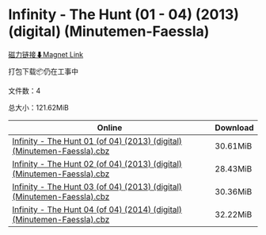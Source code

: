 # Infinity - The Hunt (01 - 04) (2013) (digital) (Minutemen-Faessla)

[磁力链接⬇Magnet Link](magnet:?xt=urn:btih:67abba4b4892cc327db37c25cd1a6f3baf5f604c&dn=Infinity%20-%20The%20Hunt%20%2801%20-%2004%29%20%282013%29%20%28digital%29%20%28Minutemen-Faessla%29)

打包下载📦仍在工事中

文件数：4

总大小：121.62MiB

Online | Download
--- | ---
[Infinity - The Hunt 01 (of 04) (2013) (digital) (Minutemen-Faessla).cbz](https://github.com/alicewish/markdown/blob/master/comic/Infinity-Hunt-01-of-04-2013-digital-Minutemen-Faessla-cbz.md) | 30.61MiB
[Infinity - The Hunt 02 (of 04) (2013) (digital) (Minutemen-Faessla).cbz](https://github.com/alicewish/markdown/blob/master/comic/Infinity-Hunt-02-of-04-2013-digital-Minutemen-Faessla-cbz.md) | 28.43MiB
[Infinity - The Hunt 03 (of 04) (2013) (digital) (Minutemen-Faessla).cbz](https://github.com/alicewish/markdown/blob/master/comic/Infinity-Hunt-03-of-04-2013-digital-Minutemen-Faessla-cbz.md) | 30.36MiB
[Infinity - The Hunt 04 (of 04) (2014) (digital) (Minutemen-Faessla).cbz](https://github.com/alicewish/markdown/blob/master/comic/Infinity-Hunt-04-of-04-2014-digital-Minutemen-Faessla-cbz.md) | 32.22MiB
